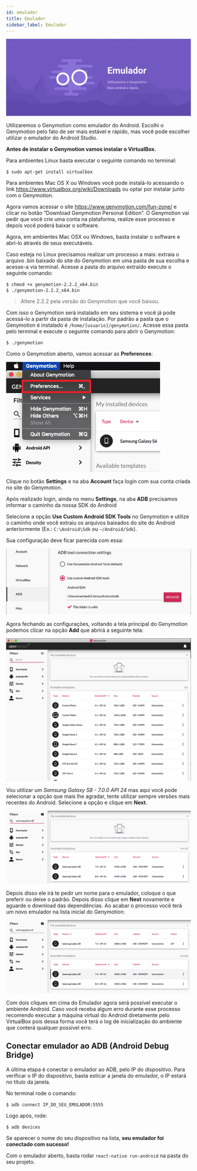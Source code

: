 ```yaml
---
id: emulador
title: Emulador
sidebar_label: Emulador
---
```


![Genymotion](assets/ambiente-react-native/Emulador.png)

Utilizaremos o Genymotion como emulador do Android. Escolhi o Genymotion pelo fato de ser mais estável e rápido, mas você pode escolher utilizar o emulador do Android Studio.

**Antes de instalar o Genymotion vamos instalar o VirtualBox.**

Para ambientes Linux basta executar o seguinte comando no terminal:

```console
$ sudo apt-get install virtualbox
```

Para ambientes Mac OS X ou Windows você pode instalá-lo acessando o link https://www.virtualbox.org/wiki/Downloads ou optar por instalar junto com o Genymotion.

Agora vamos acessar o site https://www.genymotion.com/fun-zone/ e clicar no botão “Download Genymotion Personal Edition”. O Genymotion vai pedir que você crie uma conta na plataforma, realize esse processo e depois você poderá baixar o software.

Agora, em ambientes Mac OSX ou Windows, basta instalar o software e abrí-lo através de seus executáveis.

Caso esteja no Linux precisamos realizar um processo a mais: extraia o arquivo .bin baixado do site do Genymotion em uma pasta de sua escolha e acesse-a via terminal. Acesse a pasta do arquivo extraído execute o seguinte comando:

```console
$ chmod +x genymotion-2.2.2_x64.bin
$ ./genymotion-2.2.2_x64.bin
```

> Altere 2.2.2 pela versão do Genymotion que você baixou.

Com isso o Genymotion será instalado em seu sistema e você já pode acessá-lo a partir da pasta de instalação. Por padrão a pasta que o Genymotion é instalado é `/home/[usuario]/genymotion/`. Acesse essa pasta pelo terminal e execute o seguinte comando para abrir o Genymotion:

```console
$ ./genymotion
```

Como o Genymotion aberto, vamos acessar as **Preferences**:

![](assets/ambiente-react-native/genymotion/01_2.png)

Clique no botão **Settings** e na aba **Account** faça login com sua conta criada no site do Genymotion.

Após realizado login, ainda no menu **Settings**, na aba **ADB** precisamos informar o caminho da nossa SDK do Android

Selecione a opção **Use Custom Android SDK Tools** no Genymotion e utilize o caminho onde você extraiu os arquivos baixados do site do Android anteriormente (Ex.: `C:\Android\Sdk` ou `~/Android/Sdk`).

Sua configuração deve ficar parecida com essa:

![](assets/ambiente-react-native/genymotion/02_2.png)

Agora fechando as configurações, voltando a tela principal do Genymotion podemos clicar na opção **Add** que abrirá a seguinte tela:

![](assets/ambiente-react-native/genymotion/03.png)

Vou utilizar um _Samsung Galaxy S8 - 7.0.0 API 24_ mas aqui você pode selecionar a opção que mais lhe agradar, tente utilizar sempre versões mais recentes do Android. Selecione a opção e clique em **Next**.

![](assets/ambiente-react-native/genymotion/04_2.png)

Depois disso ele irá te pedir um nome para o emulador, coloque o que preferir ou deixe o padrão. Depois disso clique em **Next** novamente e aguarde o download das dependências. Ao acabar o processo você terá um novo emulador na lista inicial do Genymotion:

![](assets/ambiente-react-native/genymotion/05_2.png)

Com dois cliques em cima do Emulador agora será possível executar o ambiente Android. Caso você receba algum erro durante esse processo recomendo executar a máquina virtual do Android diretamente pelo VirtualBox pois dessa forma você terá o log de inicialização do ambiente que conterá qualquer possível erro.

## Conectar emulador ao ADB (Android Debug Bridge)

A última etapa é conectar o emulador ao ADB, pelo IP do dispositivo. Para verificar o IP do dispositivo, basta esticar a janela do emulador, o IP estará no título da janela.

No terminal rode o comando:

```console
$ adb connect IP_DO_SEU_EMULADOR:5555
```

Logo após, rode:

```console
$ adb devices
```

Se aparecer o nome do seu dispositivo na lista, **seu emulador foi conectado com sucesso!**

Com o emulador aberto, basta rodar `react-native run-android` na pasta do seu projeto.